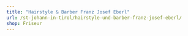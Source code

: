 ```yaml
---
title: "Hairstyle & Barber Franz Josef Eberl"
url: /st-johann-in-tirol/hairstyle-und-barber-franz-josef-eberl/
shop: Friseur
---
```

